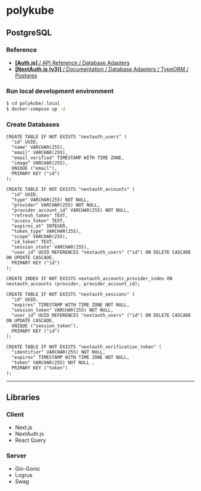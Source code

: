 # polykube

## PostgreSQL

### Reference

* [**[Auth.js]** / API Reference / Database Adapters](https://authjs.dev/reference/adapters)
* [**[NextAuth.js (v3)]** / Documentation / Database Adapters / TypeORM / Postgres](https://next-auth.js.org/v3/adapters/typeorm/postgres)

### Run local development environment

```bash
$ cd polykube/.local
$ docker-compose up -d
```

### Create Databases

```postgresql
CREATE TABLE IF NOT EXISTS "nextauth_users" (
  "id" UUID,
  "name" VARCHAR(255),
  "email" VARCHAR(255),
  "email_verified" TIMESTAMP WITH TIME ZONE,
  "image" VARCHAR(255),
  UNIQUE ("email"),
  PRIMARY KEY ("id")
);

CREATE TABLE IF NOT EXISTS "nextauth_accounts" (
  "id" UUID,
  "type" VARCHAR(255) NOT NULL,
  "provider" VARCHAR(255) NOT NULL,
  "provider_account_id" VARCHAR(255) NOT NULL,
  "refresh_token" TEXT,
  "access_token" TEXT,
  "expires_at" INTEGER,
  "token_type" VARCHAR(255),
  "scope" VARCHAR(255),
  "id_token" TEXT,
  "session_state" VARCHAR(255),
  "user_id" UUID REFERENCES "nextauth_users" ("id") ON DELETE CASCADE ON UPDATE CASCADE,
  PRIMARY KEY ("id")
);

CREATE INDEX IF NOT EXISTS nextauth_accounts_provider_index ON nextauth_accounts (provider, provider_account_id);

CREATE TABLE IF NOT EXISTS "nextauth_sessions" (
  "id" UUID,
  "expires" TIMESTAMP WITH TIME ZONE NOT NULL,
  "session_token" VARCHAR(255) NOT NULL,
  "user_id" UUID REFERENCES "nextauth_users" ("id") ON DELETE CASCADE ON UPDATE CASCADE,
  UNIQUE ("session_token"),
  PRIMARY KEY ("id")
);

CREATE TABLE IF NOT EXISTS "nextauth_verification_token" (
  "identifier" VARCHAR(255) NOT NULL,
  "expires" TIMESTAMP WITH TIME ZONE NOT NULL,
  "token" VARCHAR(255) NOT NULL ,
  PRIMARY KEY ("token")
);
```

---

## Libraries

### Client

* Next.js
* NextAuth.js
* React Query

### Server

* Gin-Gonic
* Logrus
* Swag
